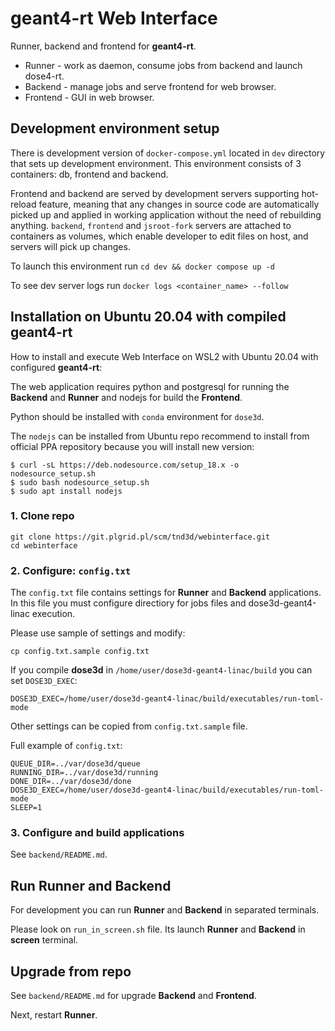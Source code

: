 # geant4-rt Web Interface

Runner, backend and frontend for **geant4-rt**.

* Runner - work as daemon, consume jobs from backend and launch dose4-rt.
* Backend - manage jobs and serve frontend for web browser.
* Frontend - GUI in web browser.

## Development environment setup

There is development version of `docker-compose.yml` located in `dev` directory that sets up development environment. This environment consists of 3 containers: db, frontend and backend. 

Frontend and backend are served by development servers supporting hot-reload feature, meaning that any changes in source code are automatically picked up and applied in working application without the need of rebuilding anything. `backend`, `frontend` and `jsroot-fork` servers are attached to containers as volumes, which enable developer to edit files on host, and servers will pick up changes.

To launch this environment run `cd dev && docker compose up -d`

To see dev server logs run `docker logs <container_name> --follow`

## Installation on Ubuntu 20.04 with compiled geant4-rt 

How to install and execute Web Interface on WSL2 with Ubuntu 20.04 with configured **geant4-rt**:

The web application requires python and postgresql for running the **Backend** and **Runner** and nodejs for build the **Frontend**.

Python should be installed with `conda` environment for `dose3d`.

The `nodejs` can be installed from Ubuntu repo recommend to install from official PPA repository because you will install new version:

```
$ curl -sL https://deb.nodesource.com/setup_18.x -o nodesource_setup.sh
$ sudo bash nodesource_setup.sh
$ sudo apt install nodejs
```

### 1. Clone repo

```
git clone https://git.plgrid.pl/scm/tnd3d/webinterface.git
cd webinterface
```

### 2. Configure: `config.txt`

The `config.txt` file contains settings for **Runner** and **Backend** applications.
In this file you must configure directiory for jobs files and dose3d-geant4-linac execution.

Please use sample of settings and modify:

```cp config.txt.sample config.txt``` 

If you compile **dose3d** in `/home/user/dose3d-geant4-linac/build` you can set `DOSE3D_EXEC`: 

```DOSE3D_EXEC=/home/user/dose3d-geant4-linac/build/executables/run-toml-mode```
 
Other settings can be copied from `config.txt.sample` file.

Full example of `config.txt`:
```
QUEUE_DIR=../var/dose3d/queue
RUNNING_DIR=../var/dose3d/running
DONE_DIR=../var/dose3d/done
DOSE3D_EXEC=/home/user/dose3d-geant4-linac/build/executables/run-toml-mode
SLEEP=1
```

### 3. Configure and build applications

See `backend/README.md`.

## Run **Runner** and **Backend**

For development you can run **Runner** and **Backend** in separated terminals.

Please look on `run_in_screen.sh` file. Its launch **Runner** and **Backend** in **screen** terminal.

## Upgrade from repo

See `backend/README.md` for upgrade **Backend** and **Frontend**.

Next, restart **Runner**.

